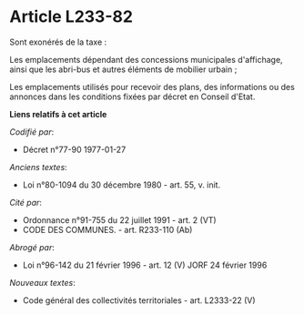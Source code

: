 # Article L233-82

Sont exonérés de la taxe :

Les emplacements dépendant des concessions municipales d'affichage, ainsi que les abri-bus et autres éléments de mobilier
urbain ;

Les emplacements utilisés pour recevoir des plans, des informations ou des annonces dans les conditions fixées par décret en
Conseil d'Etat.

**Liens relatifs à cet article**

_Codifié par_:

  - Décret n°77-90 1977-01-27

_Anciens textes_:

  - Loi n°80-1094 du 30 décembre 1980 - art. 55, v. init.

_Cité par_:

  - Ordonnance n°91-755 du 22 juillet 1991 - art. 2 (VT)
  - CODE DES COMMUNES. - art. R233-110 (Ab)

_Abrogé par_:

  - Loi n°96-142 du 21 février 1996 - art. 12 (V) JORF 24 février 1996

_Nouveaux textes_:

  - Code général des collectivités territoriales - art. L2333-22 (V)
